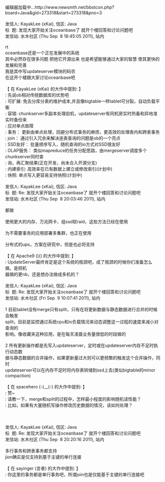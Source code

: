 <p>编辑器加载中...http://www.newsmth.net/bbstcon.php?board=Java&amp;gid=273318&amp;start=273318&amp;pno=3<br /><br />发信人: KayakLee (xKai), 信区: Java<br />标&nbsp; 题: 发现大家开始关注oceanbase了 就开个楼回答和讨论问题吧<br />发信站: 水木社区 (Thu Sep&nbsp; 8 18:45:05 2011), 站内<br /><br />rt<br />oceanbase还是一个正在发展中的系统<br />其中必然存在很多问题 把他它开源出来 也是希望能够通过大家的智慧 使其更快的发展和完善<br />我是其中写updateserver模块的码农<br />在这开个楼跟大家讨论oceanbase吧<br /><br />【 在 KayakLee (xKai) 的大作中提到: 】<br />: 先说ob相对传统数据库的优势吧<br />: 可扩展: 免去分库分表的维护成本,并且像bigtable一样tablet可分裂，自动负载平衡<br />: 容错: chunkserver多副本处理宕机，updateserver有同机房实时热备和异地准实时备份来<br />: 应对单点故障<br />: 事务： 更新由单点处理，回避分布式事务的麻烦，更高效的处理表内和跨表事务<br />: join： 通过引入冗余来解决连表查询的问题是ob的一个亮点<br />: SSD友好： 批量顺序写入，随机查询的io方式对SSD很友好<br />: OLAP服务： 类似mapreduce的任务分配思路，由mergeserver调度多个chunkserver同时查<br />: 询，再汇聚结果(正在开发，尚未合入开源分支)<br />: 内建索引: 高效率在已有数据上建立或修改索引(计划中)<br />: 快照: 单点写入更容易支持快照(计划中)<br /><br />发信人: KayakLee (xKai), 信区: Java<br />标&nbsp; 题: Re: 发现大家开始关注oceanbase了 就开个楼回答和讨论问题吧<br />发信站: 水木社区 (Thu Sep&nbsp; 8 20:03:46 2011), 站内<br /><br />都做<br /><br />使用更大的内存、万兆网卡、组ssd软raid，这些方法已经在使用<br /><br />为不需要事务的应用部署多集群，也正在使用<br /><br />分布式的ups，方案在研究中，但是也必将支持<br /><br />【 在 Apache9 ()() 的大作中提到: 】<br />: UpdateServer最终肯定是这个系统的瓶颈吧，成了瓶颈的时候你们准备怎么搞，是把机<br />器搞的更nb，还是想办法做成多机的？<br /><br />发信人: KayakLee (xKai), 信区: Java<br />标&nbsp; 题: Re: 发现大家开始关注oceanbase了 就开个楼回答和讨论问题吧<br />发信站: 水木社区 (Fri Sep&nbsp; 9 10:07:41 2011), 站内<br /><br />1 目前tablet没有merge只有split，只有在将更新数据与静态数据进行合并的时候会触发<br />split，目前是监控通过系统cpu和io负载情况来动态调整这一过程的速度来减小对查询的<br />影响。像收藏夹这种应用，是在每天凌晨业务量很低的时段做的<br /><br />2 所有更新操作都是先写入updateserver，定时或在updateserver内存不足时执行动态数<br />据与静态数据的合并操作，如果更新量过大则可以更频繁的触发这个合并操作，同时<br />updateserver可以在内存不足时将内存表转储到ssd上去(类似bigtable的minor<br />compaction)<br /><br />【 在 spacehero (-)__(-) 的大作中提到: 】<br />: 赞~<br />: 请教一下，merge和split的过程中，怎样最小程度的影响随机读性能？<br />: 比如，如果有大量随机写操作修改历史数据的情况，该如何处理？<br /><br /><br /><br />发信人: KayakLee (xKai), 信区: Java<br />标&nbsp; 题: Re: 发现大家开始关注oceanbase了 就开个楼回答和讨论问题吧<br />发信站: 水木社区 (Thu Sep&nbsp; 8 20:20:16 2011), 站内<br /><br />多行事务和跨表事务都支持<br />jion确实是仅支持到基于主键的单行连接<br /><br />【 在 sayinger (言者) 的大作中提到: 】<br />: 你这里的事务都是单行事务吧，所谓join也是仅能基于主键的单行连接吧<br /><br /></p>